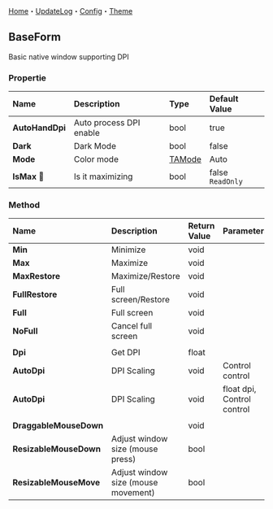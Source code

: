 [Home](../Home.md)・[UpdateLog](../UpdateLog.md)・[Config](../Config.md)・[Theme](../Theme.md)

## BaseForm

Basic native window supporting DPI

### Propertie

Name | Description | Type | Default Value |
:--|:--|:--|:--|
**AutoHandDpi** | Auto process DPI enable | bool | true |
**Dark** | Dark Mode | bool | false |
**Mode** | Color mode | [TAMode](../Control/Enum.md#tamode) | Auto |
**IsMax** 🔴 | Is it maximizing | bool | false `ReadOnly` |

### Method

Name | Description | Return Value | Parameters |
:--|:--|:--|:--|
**Min** | Minimize | void ||
**Max** | Maximize | void ||
**MaxRestore** | Maximize/Restore | void ||
**FullRestore** | Full screen/Restore | void ||
**Full** | Full screen | void ||
**NoFull** | Cancel full screen | void ||
||||
**Dpi** | Get DPI | float ||
**AutoDpi** | DPI Scaling | void | Control control |
**AutoDpi** | DPI Scaling | void | float dpi, Control control |
||||
**DraggableMouseDown** | | void ||
**ResizableMouseDown** | Adjust window size (mouse press) | bool ||
**ResizableMouseMove** | Adjust window size (mouse movement) | bool ||